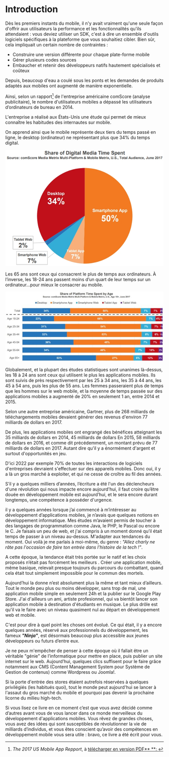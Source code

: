 # Introduction

Dès les premiers instants du mobile, il n'y avait vraiment qu'une seule façon d'offrir aux utilisateurs la performance et les fonctionnalités qu'ils attendaient : vous deviez utiliser un SDK, c'est à dire un ensemble d'outils logiciels spécifiques à la plateforme que vous souhaitiez cibler. Bien sûr, cela impliquait un certain nombre de contraintes :

* Construire une version différente pour chaque plate-forme mobile
* Gérer plusieurs codes sources
* Embaucher et retenir des développeurs natifs hautement spécialisés et coûteux 

Depuis, beaucoup d'eau a coulé sous les ponts et les demandes de produits adaptés aux mobiles ont augmenté de manière exponentielle.

Ainsi, selon un rapport[^1] de l'entreprise américaine comScore \(analyse publicitaire\), le nombre d'utilisateurs mobiles a dépassé les utilisateurs d’ordinateurs de bureau en 2014.

L'entreprise a réalisé aux États-Unis une étude qui permet de mieux connaître les habitudes des internautes sur mobile.

On apprend ainsi que le mobile représente deux tiers du temps passé en ligne, le desktop \(ordinateur\) ne représentant plus que 34% du temps digital.

![](/assets/comscore_digital_time.jpg)

Les 65 ans sont ceux qui consacrent le plus de temps aux ordinateurs. À l’inverse, les 18-24 ans passent moins d’un quart de leur temps sur un ordinateur...pour mieux le consacrer au mobile.

![](/assets/mobile-desktop-age-612x269.jpg)

Globalement, et la plupart des études statistiques sont unanimes là-dessus, les 18 à 24 ans sont ceux qui utilisent le plus les applications mobiles. Ils sont suivis de près respectivement par les 25 à 34 ans, les 35 à 44 ans, les 45 à 54 ans, puis les plus de 55 ans. Les femmes passeraient plus de temps que les hommes sur le web mobile, et la moyenne de temps passée sur des applications mobiles a augmenté de 20% en seulement 1 an, entre 2014 et 2015.

Selon une autre entreprise américaine, Gartner, plus de 268 milliards de téléchargements mobiles devaient générer des revenus d'environ 77 milliards de dollars en 2017.

De plus, les applications mobiles ont engrangé des bénéfices atteignant les 35 milliards de dollars en 2014, 45 milliards de dollars En 2015, 58 milliards de dollars en 2016, et comme dit précédemment, un montant prévu de 77 milliards de dollars en 2017. Autant dire qu'il y a énormément d'argent et surtout d'opportunités en jeu.

D'ici 2022 par exemple 70% de toutes les interactions de logiciels d'entreprises devraient s'effectuer sur des appareils mobiles. Donc oui, il y a là un gros marché à exploiter, et qui ne cesse de croître au fil des années.

S’il y a quelques milliers d’années, l’écriture a été l'un des déclencheurs d'une révolution qui nous impacte encore aujourd'hui, il faut croire qu’être douée en développement mobile est aujourd’hui, et le sera encore durant longtemps, une compétence à posséder d'urgence.

il y a quelques années lorsque j’ai commencé à m’intéresser au développement d’applications mobiles, je n’avais que quelques notions en développement informatique. Mes études m’avaient permis de toucher à des langages de programmation comme Java, le PHP, le Pascal ou encore le C. Je faisais un peu de web, et j'ai compris à un moment donné qu’il était temps de passer à un niveau au-dessus. M'adapter aux tendances du moment. Oui voilà je me parlais à moi-même, du genre : _"Allez charly ne râte pas l'occasion de faire ton entrée dans l'histoire de la tech !"_.

A cette époque, la tendance était très portée sur le natif et les choix proposés n’était pas forcément les meilleurs . Créer une application mobile, même basique, relevait presque toujours du parcours du combattant, quand cela était tout simplement impossible pour le commun des mortels.

Aujourd’hui la donne n’est absolument plus la même et tant mieux d’ailleurs. Tout le monde peu plus ou moins développer, sans trop de mal, une application mobile simple en seulement 24h et la publier sur le Google Play Store. J'ai d'ailleurs un ami, artiste profesionnel, qui va bientôt lancer son application mobile à destination d'étudiants en musique. Le plus drôle est qu'il va le faire avec un niveau quasiment nul au départ en développement web et mobile.

C'est pour dire à quel point les choses ont évolué. Ce qui était, il y a encore quelques années,  réservé aux professionnels du développement, les fameux _**"Ninja"**_, est désormais beaucoup plus accessible aux jeunes développeurs ou futurs d’entre eux.

Je ne peux m'empêcher de penser à cette époque où il fallait être un véritable "génie" de l’informatique pour mettre en place, puis publier un site internet sur le web. Aujourd’hui, quelques clics suffisent pour le faire grâce notamment aux CMS \(Content Management System pour Système de Gestion de contenus\) comme Wordpress ou Joomla!.

Si la porte d'entrée des stores étaient autrefois réservées à quelques privilégiés \(les habitués quoi\), tout le monde peut aujourd'hui se lancer à l'assaut du gros marché du mobile et pourquoi pas devenir la prochaine licorne du milieu high-tech.

Si vous lisez ce livre en ce moment c’est que vous avez décidé comme d’autres avant vous de vous lancer dans ce monde merveilleux du développement d'applications mobiles. Vous rêvez de grandes choses, vous avez des idées qui sont susceptibles de révolutionner la vie de milliards d’individus, et vous êtes conscient qu’avoir des compétences en développement mobile vous sera utile : bravo, ce livre a été écrit pour vous.

[^1]: _The 2017 US Mobile App Repport_, à [télécharger en version PDF** **: ](https://cdn.charlesen.fr/pdf/ComScore_2017_Report.pdf)

